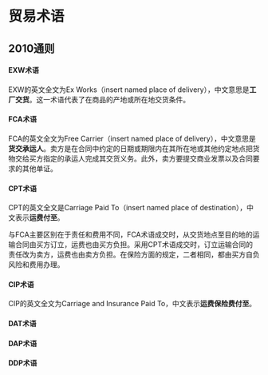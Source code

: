 # 贸易术语

## 2010通则

#### EXW术语

EXW的英文全文为Ex Works（insert named place of delivery），中文意思是**工厂交货**。这一术语代表了在商品的产地或所在地交货条件。

#### FCA术语

FCA的英文全文为Free Carrier（insert named place of delivery），中文意思是**货交承运人**。卖方是在合同中约定的日期或期限内在其所在地或其他约定地点把货物交给买方指定的承运人完成其交货义务。此外，卖方要提交商业发票以及合同要求的其他单证。

#### CPT术语

CPT的英文全文是Carriage Paid To（insert named place of destination），中文表示**运费付至**。

与FCA主要区别在于责任和费用不同，FCA术语成交时，从交货地点至目的地的运输合同由买方订立，运费也由买方负担。采用CPT术语成交时，订立运输合同的责任改为卖方，运费也由卖方负担。在保险方面的规定，二者相同，都由买方自负风险和费用办理。

#### CIP术语

CIP的英文全文为Carriage and Insurance Paid To，中文表示**运费保险费付至**。

#### DAT术语

#### DAP术语

#### DDP术语

